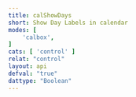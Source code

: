 ```yaml
---
title: calShowDays
short: Show Day Labels in calendar
modes: [
	'calbox',
]
cats: [ 'control' ]
relat: "control"
layout: api
defval: "true"
dattype: "Boolean"
---
```



